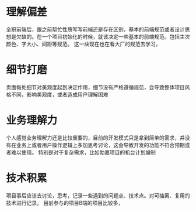 <!--
 * @Author: hzm
 * @Date: 2022-08-24 10:05:58
 * @Description: 
-->


# 理解偏差
全职前端后，跟之前帮忙性质写写前端还是存在区别，基本的前端规范或者设计思想是欠缺的。在一个项目初始化的时候，就该决定一些基本的前端规范。包括主次颜色、字大小、间距等规范。
这一块现在也在看大厂的规范去学习。

# 细节打磨
页面每处细节对美观度起到决定作用，细节没有严格遵循规范，会导致整体项目风格不同，影响美观度，或者造成用户理解困难

# 业务理解力
个人感觉业务理解力还是比较重要的，目前的开发模式只是拿到简单的需求，并没有在业务上或者用户操作逻辑上多加思考讨论，这会导致开发的功能不符合预期或者难以使用。
特别是对于复杂需求，比如勃嘉项目的机台计划编制

# 技术积累
项目事后应该去讨论，思考，记录一些遇到的问题点、技术点。对可抽离、复用的技术进行记录。
目前参与的项目B端的项目比较多，








